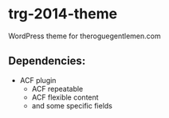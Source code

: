 trg-2014-theme
=============

WordPress theme for theroguegentlemen.com

## Dependencies:

- ACF plugin
	- ACF repeatable
	- ACF flexible content
	- and some specific fields
	

